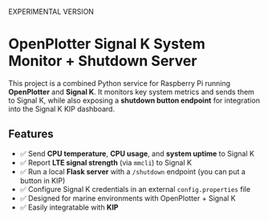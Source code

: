 EXPERIMENTAL VERSION 

# OpenPlotter Signal K System Monitor + Shutdown Server

This project is a combined Python service for Raspberry Pi running **OpenPlotter** and **Signal K**. It monitors key system metrics and sends them to Signal K, while also exposing a **shutdown button endpoint** for integration into the Signal K KIP dashboard.

## Features

- ✅ Send **CPU temperature**, **CPU usage**, and **system uptime** to Signal K
- ✅ Report **LTE signal strength** (via `mmcli`) to Signal K
- ✅ Run a local **Flask server** with a `/shutdown` endpoint (you can put a button in KIP)
- ✅ Configure Signal K credentials in an external `config.properties` file
- ✅ Designed for marine environments with OpenPlotter + Signal K
- ✅ Easily integratable with **KIP**
